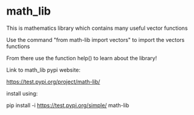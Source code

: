 # math_lib
This is mathematics library which contains many useful vector functions

Use the command "from math-lib import vectors" to import the vectors functions

From there use the function help() to learn about the library!

Link to math_lib pypi website:

https://test.pypi.org/project/math-lib/


install using: 

pip install -i https://test.pypi.org/simple/ math-lib

